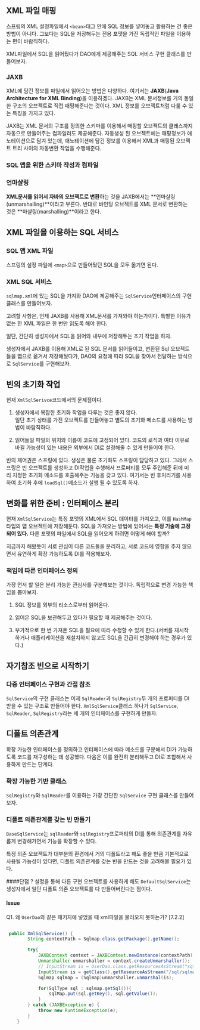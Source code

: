 
## XML 파일 매핑 
스프링의 XML 설정파일에서 `<bean>`태그 안에 SQL 정보를 넣어놓고 활용하는 건 좋은 방법이 아니다. 그보다는 SQL을 저장해두는 전용 포맷을 가진 독립적인 파일을 이용하는 편이 바람직하다. 

XML파일에서 SQL을 읽어뒀다가 DAO에게 제공해주는 SQL 서비스 구현 클래스를 만들어보자. 

### JAXB 
XML에 담긴 정보를 파일에서 읽어오는 방법은 다양하다. 여기서는 **JAXB**(**Java Architecture for XML Binding**)을 이용하겠다. 
JAXB는 XML 문서정보를 거의 동일한 구조의 오브젝트로 직접 매핑해준다는 것이다. XML 정보를 오브젝트처럼 다룰 수 있는 특징을 가지고 있다. 

JAXB는 XML 문서의 구조를 정의한 스키마를 이용해서 매핑할 오브젝트의 클래스까지 자동으로 만들어주는 컴파일러도 제공해준다. 자동생성 된 오브젝트에는 매핑정보가 애노테이션으로 담겨 있는데, 애노테이션에 담긴 정보를 이용해서 XML과 매핑된 오브젝트 트리 사이의 자동변환 작업을 수행해준다.  
 
 ### SQL 맵을 위한 스키마 작성과 컴파일 
 
 ### 언마샬링
 **XML문서를 읽어서 자바의 오브젝트로 변환**하는 것을 JAXB에서는 **언마샬링(unmarshalling)**이라고 부른다. 
 반대로 바인딩 오브젝트를 XML 문서로 변환하는 것은 **마샬링(marshalling)**이라고 한다.  
 

## XML 파일을 이용하는 SQL 서비스 

### SQL 맵 XML 파일 
스프링의 설정 파일에 `<map>`으로 만들어뒀던 SQL을 모두 옮기면 된다.
 
### XML SQL 서비스 
`sqlmap.xml`에 있는 SQL을 가져와 DAO에 제공해주는 `SqlService`인터페이스의 구현 클래스를 만들어보자. 

고려할 사항은, 언제 JAXB를 사용해 XML문서를 가져와야 하는가이다. 
특별한 이유가 없는 한 XML 파일은 한 번만 읽도록 해야 한다. 

일단, 간단히 생성자에서 SQL을 읽어와 내부에 저장해두는 초기 작업을 하자. 

생성자에서 JAXB를 이용해 XML로 된 SQL 문서를 읽어들이고, 변환된 Sql 오브젝트들을 맵으로 옮겨서 저장해뒀다가, DAO의 요청에 따라 SQL을 찾아서 전달하는 방식으로 `SqlService`를 구현해보자. 


## 빈의 초기화 작업 

현재 `XmlSqlSerivce`코드에서의 문제점이다. 
1. 생성자에서 복잡한 초기화 작업을 다루는 것은 좋지 않다.  
일단 초기 상태를 가진 오브젝트를 만들어놓고 별도의 초기화 메소드를 사용하는 방법이 바람직하다. 

2. 읽어들일 파일의 위치와 이름이 코드에 고정되어 있다. 
코드의 로직과 여타 이유로 바뀔 가능성이 있는 내용은 외부에서 DI로 설정해줄 수 있게 만들어야 한다. 

빈의 제어권은 스프링에 있다. 생성은 물론 초기화도 스프링이 담당하고 있다. 그래서 스프링은 빈 오브젝트를 생성하고 DI작업을 수행해서 프로퍼티를 모두 주입해준 뒤에 미리 지정한 초기화 메소드를 호출해주는 기능을 갖고 있다. 
여기서는 빈 후처리기를 사용하여 초기화 후에 `loadSql()`메소드가 실행 될 수 있도록 하자. 


## 변화를 위한 준비 : 인터페이스 분리 
현재 `XmlSqlService`는 특정 포맷의 XML에서 SQL 데이터를 가져오고, 이를 `HashMap`타입의 맵 오브젝트에 저장해둔다. 
SQL을 가져오는 방법에 있어서는 **특정 기술에 고정되어 있다.** 
다른 포맷의 파일에서 SQL을 읽어오게 하려면 어떻게 해야 할까? 

지금까지 해왔듯이 서로 관심이 다른 코드들을 분리하고, 서로 코드에 영향을 주지 않으면서 유연하게 확장 가능하도록 DI를 적용해보자. 

### 책임에 따른 인터페이스 정의 
가장 먼저 할 일은 분리 가능한 관심사를 구분해보는 것이다. 독립적으로 변경 가능한 책임을 뽑아보자.  

1. SQL 정보를 외부의 리소스로부터 읽어온다. 

2. 읽어온 SQL을 보관해두고 있다가 필요할 때 제공해주는 것이다. 

3. 부가적으로 한 번 가져온 SQL을 필요에 따라 수정할 수 있게 한다.(서버를 재시작 하거나 애플리케이션을 재설치하지 않고도 SQL을 긴급히 변경해야 하는 경우가 있다.)


## 자기참조 빈으로 시작하기 

### 다중 인터페이스 구현과 간접 참조 
`SqlService`의 구현 클래스는 이제 `SqlReader`과 `SqlRegistry`두 개의 프로퍼티를 DI 받을 수 있는 구조로 만들어야 한다. 
`XmlSqlService`클래스 하나가 `SqlService`, `SqlReader`, `SqlRegistry`라는 세 개의 인터페이스를 구현하게 만들자. 


## 디폴트 의존관계 
 확장 가능한 인터페이스를 정의하고 인터페이스에 따라 메소드를 구분해서 DI가 가능하도록 코드를 재구성하는 데 성공했다. 다음은 이를 완전히 분리해두고 DI로 조합해서 사용하게 만드는 단계다. 
 
### 확장 가능한 기반 클래스 
`SqlRegistry`와 `SqlReader`를 이용하는 가장 간단한 `SqlService` 구현 클래스를 만들어보자. 

### 디폴트 의존관계를 갖는 빈 만들기 
`BaseSqlService`는 `sqlReader`와 `sqlRegistry`프로퍼티의 DI를 통해 의존관계를 자유롭게 변경해가면서 기능을 확장할 수 있다. 

특정 의존 오브젝트가 대부분의 환경에서 거의 디폴트라고 해도 좋을 만큼 기본적으로 사용될 가능성이 있다면, 디폴트 의존관계를 갖는 빈을 만드는 것을 고려해볼 필요가 있다. 

####단점 ?
 설정을 통해 다른 구현 오브젝트를 사용하게 해도 `DefaultSqlService`는 생성자에서 일단 디폴트 의존 오브젝트를 다 만들어버린다는 점이다.
  

#### Issue 

Q1. 왜 `UserDao`와 같은 패키지에 넣었을 때 xml파일을 불러오지 못하는가? [7.2.2]

```java

 public XmlSqlService() {
        String contextPath = Sqlmap.class.getPackage().getName();

        try{
            JAXBContext context = JAXBContext.newInstance(contextPath);
            Unmarshaller unmarshaller = context.createUnmarshaller();
            // InputStream is = UserDao.class.getResourcesAsStream("sqlmap.xml"); => 찾지 못함. 
            InputStream is = getClass().getResourceAsStream("/sql/sqlmap.xml");
            Sqlmap sqlmap = (Sqlmap)unmarshaller.unmarshal(is);

            for(SqlType sql : sqlmap.getSql()){
                sqlMap.put(sql.getKey(), sql.getValue());
            }
        } catch (JAXBException e) {
            throw new RuntimeException(e);
        }
    }
```
